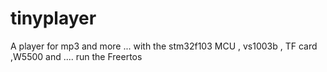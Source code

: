 # tinyplayer
A player for mp3 and more ...  with the stm32f103 MCU , vs1003b , TF card ,W5500 and .... run the Freertos 


